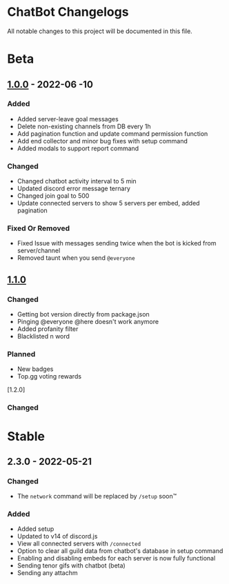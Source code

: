 # ChatBot Changelogs
All notable changes to this project will be documented in this file.

# Beta

## [1.0.0] - 2022-06 -10
### Added
- Added server-leave goal messages
- Delete non-existing channels from DB every 1h
- Add pagination function and update command permission function
- Add end collector and minor bug fixes with setup command
- Added modals to support report command

### Changed
- Changed chatbot activity interval to 5 min
- Updated discord error message ternary
- Changed join goal to 500
- Update connected servers to show 5 servers per embed, added pagination

### Fixed Or Removed
- Fixed Issue with messages sending twice when the bot is kicked from server/channel
- Removed taunt when you send `@everyone `

[1.0.0]: https://github.com/dev-737/ChatBot-Beta/compare/v0.7.0...v0.8.0


## [1.1.0]
### Changed
- Getting bot version directly from package.json
- Pinging @everyone @here doesn't work anymore
- Added profanity filter
- Blacklisted n word
### Planned
- New badges
- Top.gg voting rewards

[1.1.0]: https://github.com/dev-737/ChatBot-Beta/compare/v1.1.0...v1.2.0

[1.2.0]
### Changed

# Stable
## 2.3.0 - 2022-05-21
### Changed 
- The `network` command will be replaced by `/setup` soon™️

### Added
- Added setup
- Updated to v14 of discord.js
- View all connected servers with `/connected`
- Option to clear all guild data from chatbot's database in setup command
- Enabling and disabling embeds for each server is now fully functional
- Sending tenor gifs with chatbot (beta)
- Sending any attachm